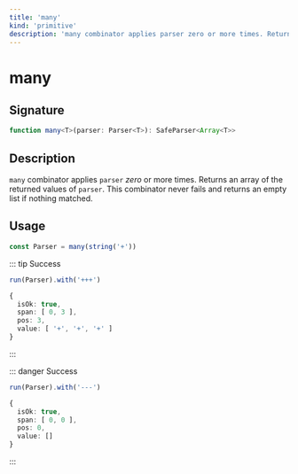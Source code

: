```yaml
---
title: 'many'
kind: 'primitive'
description: 'many combinator applies parser zero or more times. Returns an array of the returned values of parser.'
---
```


# many <Primitive />

## Signature

```ts
function many<T>(parser: Parser<T>): SafeParser<Array<T>>
```

## Description

`many` combinator applies `parser` *zero* or more times. Returns an array of the returned values of `parser`. This combinator never fails and returns an empty list if nothing matched.

## Usage

```ts
const Parser = many(string('+'))
```

::: tip Success
```ts
run(Parser).with('+++')

{
  isOk: true,
  span: [ 0, 3 ],
  pos: 3,
  value: [ '+', '+', '+' ]
}
```
:::

::: danger Success
```ts
run(Parser).with('---')

{
  isOk: true,
  span: [ 0, 0 ],
  pos: 0,
  value: []
}
```
:::
